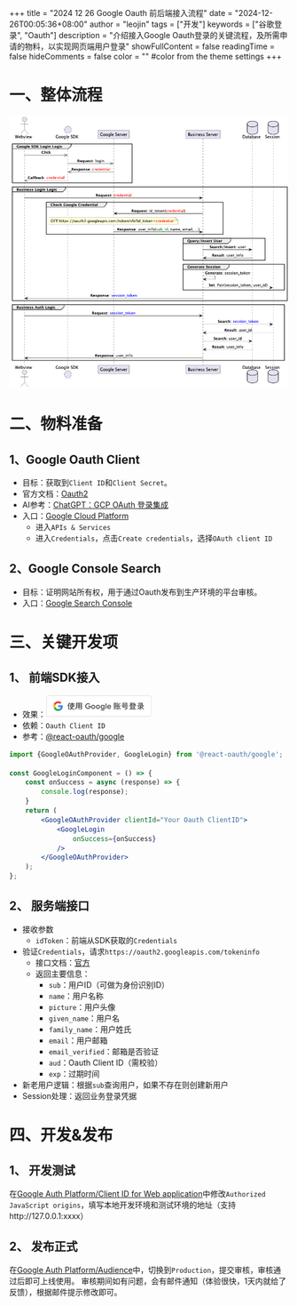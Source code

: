 +++
title = "2024 12 26 Google Oauth 前后端接入流程"
date = "2024-12-26T00:05:36+08:00"
author = "leojin"
tags = ["开发"]
keywords = ["谷歌登录", "Oauth"]
description = "介绍接入Google Oauth登录的关键流程，及所需申请的物料，以实现网页端用户登录"
showFullContent = false
readingTime = false
hideComments = false
color = "" #color from the theme settings
+++

# 一、整体流程
![流程示意](images/login-google.png)

# 二、物料准备

## 1、Google Oauth Client

- 目标：获取到`Client ID`和`Client Secret`。
- 官方文档：[Oauth2](https://developers.google.com/identity/protocols/oauth2)
- AI参考：[ChatGPT：GCP OAuth 登录集成](https://chatgpt.com/share/676d7aa9-aad4-8010-beff-e1ad2fe45976)
- 入口：[Google Cloud Platform](https://console.cloud.google.com/)
  - 进入`APIs & Services`
  - 进入`Credentials`，点击`Create credentials`，选择`OAuth client ID`


## 2、Google Console Search

- 目标：证明网站所有权，用于通过Oauth发布到生产环境的平台审核。
- 入口：[Google Search Console](https://search.google.com/search-console)

# 三、关键开发项

## 1、 前端SDK接入

- 效果：![登录按钮](images/login-google-button.png)
- 依赖：`Oauth Client ID`
- 参考：[@react-oauth/google](https://www.npmjs.com/package/@react-oauth/google)

```jsx
import {GoogleOAuthProvider, GoogleLogin} from '@react-oauth/google';

const GoogleLoginComponent = () => {
    const onSuccess = async (response) => {
        console.log(response);
    }
    return (
        <GoogleOAuthProvider clientId="Your Oauth ClientID">
            <GoogleLogin
                onSuccess={onSuccess}
            />
        </GoogleOAuthProvider>
    );
};
```

## 2、 服务端接口

- 接收参数
  - `idToken`：前端从SDK获取的`Credentials`
- 验证`Credentials`，请求`https://oauth2.googleapis.com/tokeninfo`
  - 接口文档：[官方](https://cloud.google.com/docs/authentication/token-types?hl=zh-cn#id)
  - 返回主要信息：
    - `sub`：用户ID（可做为身份识别ID）
    - `name`：用户名称
    - `picture`：用户头像
    - `given_name`：用户名
    - `family_name`：用户姓氏
    - `email`：用户邮箱
    - `email_verified`：邮箱是否验证
    - `aud`：Oauth Client ID（需校验）
    - `exp`：过期时间
- 新老用户逻辑：根据`sub`查询用户，如果不存在则创建新用户
- Session处理：返回业务登录凭据

# 四、开发&发布

## 1、 开发测试
在[Google Auth Platform/Client ID for Web application](https://console.cloud.google.com/auth/clients)中修改`Authorized JavaScript origins`，填写本地开发环境和测试环境的地址（支持http://127.0.0.1:xxxx）

## 2、 发布正式
在[Google Auth Platform/Audience](https://console.cloud.google.com/auth/audience)中，切换到`Production`，提交审核，审核通过后即可上线使用。
审核期间如有问题，会有邮件通知（体验很快，1天内就给了反馈），根据邮件提示修改即可。

